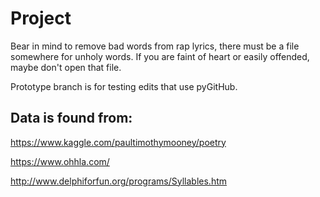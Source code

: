 # Project

Bear in mind to remove bad words from rap lyrics, there must be a file somewhere for unholy words. If you are faint of heart or easily offended, maybe don't open that file.

Prototype branch is for testing edits that use pyGitHub. 

Data is found from: 
-----

https://www.kaggle.com/paultimothymooney/poetry

https://www.ohhla.com/

http://www.delphiforfun.org/programs/Syllables.htm

